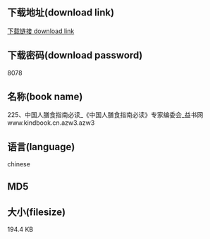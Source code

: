 ## 下载地址(download link)
[下载链接 download link](https://voluble-croquembouche-d321dc.netlify.app/?s=225%E3%80%81%E4%B8%AD%E5%9B%BD%E4%BA%BA%E8%86%B3%E9%A3%9F%E6%8C%87%E5%8D%97%E5%BF%85%E8%AF%BB_%E3%80%8A%E4%B8%AD%E5%9B%BD%E4%BA%BA%E8%86%B3%E9%A3%9F%E6%8C%87%E5%8D%97%E5%BF%85%E8%AF%BB%E3%80%8B%E4%B8%93%E5%AE%B6%E7%BC%96%E5%A7%94%E4%BC%9A_%E7%9B%8A%E4%B9%A6%E7%BD%91www.kindbook.cn.azw3)

## 下载密码(download password)
8078

## 名称(book name)
225、中国人膳食指南必读_《中国人膳食指南必读》专家编委会_益书网www.kindbook.cn.azw3.azw3

## 语言(language)
chinese

## MD5


## 大小(filesize)
194.4 KB
